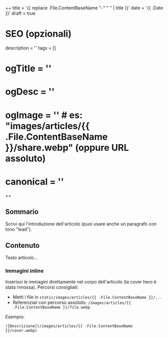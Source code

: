 ++
title = '{{ replace .File.ContentBaseName "-" " " | title }}'
date = '{{ .Date }}'
draft = true

# SEO (opzionali)
description = ''
tags = []
# ogTitle   = ''
# ogDesc    = ''
# ogImage   = ''   # es: "images/articles/{{ .File.ContentBaseName }}/share.webp" (oppure URL assoluto)
# canonical = ''

++

## Sommario

Scrivi qui l'introduzione dell'articolo (puoi usare anche un paragrafo con tono "lead").

## Contenuto

Testo articolo...

### Immagini inline

Inserisci le immagini direttamente nel corpo dell'articolo (la cover hero è stata rimossa). 
Percorsi consigliati:

- Metti i file in `static/images/articles/{{ .File.ContentBaseName }}/...`
- Referenziali con percorso assoluto: `/images/articles/{{ .File.ContentBaseName }}/file.webp`

Esempio:

`![Descrizione](/images/articles/{{ .File.ContentBaseName }}/cover.webp)`


